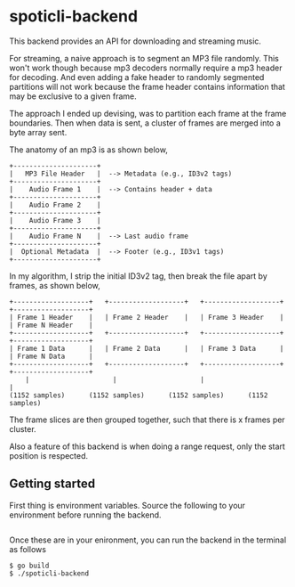 # spoticli-backend

This backend provides an API for downloading and streaming music.

For streaming, a naive approach is to segment an MP3 file randomly. This won't work though because mp3 decoders normally require a mp3 header for decoding. And even adding a fake header to randomly segmented partitions will not work because the frame header contains information that may be exclusive to a given frame.

The approach I ended up devising, was to partition each frame at the frame boundaries. Then when data is sent, a cluster of frames are merged into a byte array sent.

The anatomy of an mp3 is as shown below,
```
+---------------------+
|   MP3 File Header   |  --> Metadata (e.g., ID3v2 tags)
+---------------------+
|    Audio Frame 1    |  --> Contains header + data
+---------------------+
|    Audio Frame 2    |
+---------------------+
|    Audio Frame 3    |
+---------------------+
|    Audio Frame N    |  --> Last audio frame
+---------------------+
|  Optional Metadata  |  --> Footer (e.g., ID3v1 tags)
+---------------------+
```
In my algorithm, I strip the initial ID3v2 tag, then break the file apart by frames, as shown below,
```
+-------------------+   +-------------------+   +-------------------+   +-------------------+
| Frame 1 Header    |   | Frame 2 Header    |   | Frame 3 Header    |   | Frame N Header    |
+-------------------+   +-------------------+   +-------------------+   +-------------------+
| Frame 1 Data      |   | Frame 2 Data      |   | Frame 3 Data      |   | Frame N Data      |
+-------------------+   +-------------------+   +-------------------+   +-------------------+
    |                     |                     |                      |
(1152 samples)      (1152 samples)      (1152 samples)      (1152 samples)  
```
The frame slices are then grouped together, such that there is x frames per cluster.

Also a feature of this backend is when doing a range request, only the start position is respected.

## Getting started

First thing is environment variables. Source the following to your environment before running the backend.
```bash
```

Once these are in your enironment, you can run the backend in the terminal as follows
```
$ go build
$ ./spoticli-backend
```
